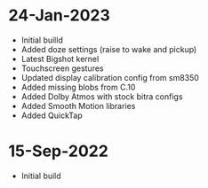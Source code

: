 # 24-Jan-2023
- Initial builld
- Added doze settings (raise to wake and pickup)
- Latest Bigshot kernel
- Touchscreen gestures
- Updated display calibration config from sm8350
- Added missing blobs from  C.10
- Added Dolby Atmos with stock bitra configs
- Added Smooth Motion libraries
- Added QuickTap

# 15-Sep-2022
- Initial build